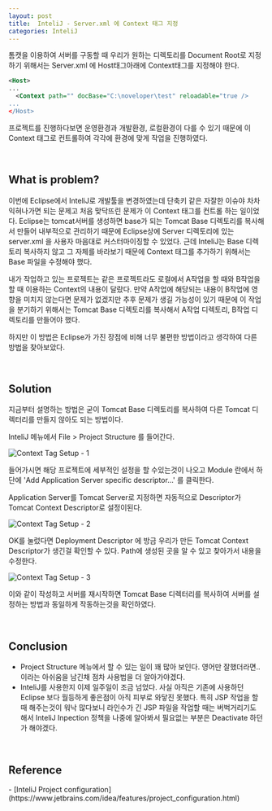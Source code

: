 ```yaml
---
layout: post
title:  InteliJ - Server.xml 에 Context 태그 지정
categories: InteliJ
---
```


톰캣을 이용하여 서버를 구동할 때 우리가 원하는 디렉토리를 Document Root로 지정하기 위해서는 Server.xml 에 Host태그아래에 Context태그를 지정해야 한다.

```xml
<Host>
...
  <Context path="" docBase="C:\noveloper\test" reloadable="true />
...
</Host>
```

프로젝트를 진행하다보면 운영환경과 개발환경, 로컬환경이 다를 수 있기 때문에 이 Context 태그로 컨트롤하여 각각에 환경에 맞게 작업을 진행하였다.

<br>
<h2>What is problem?</h2>
이번에 Eclipse에서 InteliJ로 개발툴을 변경하였는데 단축키 같은 자잘한 이슈야 차차 익혀나가면 되는 문제고 처음 맞닥뜨린 문제가 이 Context 태그를 컨트롤 하는 일이었다. Eclipse는 tomcat서버를 생성하면 base가 되는 Tomcat Base 디렉토리를 복사해서 만들어 내부적으로 관리하기 때문에 Eclipse상에 Server 디렉토리에 있는 server.xml 을 사용자 마음대로 커스터마이징할 수 있었다. 근데 InteliJ는 Base 디렉토리 복사하지 않고 그 자체를 바라보기 때문에 Context 태그를 추가하기 위해서는 Base 파일을 수정해야 했다.

내가 작업하고 있는 프로젝트는 같은 프로젝트라도 로컬에서 A작업을 할 때와 B작업을 할 때 이용하는 Context의 내용이 달랐다. 만약 A작업에 해당되는 내용이 B작업에 영향을 미치지 않는다면 문제가 없겠지만 추후 문제가 생길 가능성이 있기 때문에 이 작업을 분기하기 위해서는 Tomcat Base 디렉토리를 복사해서 A작업 디렉토리, B작업 디렉토리를 만들어야 했다.

하지만 이 방법은 Eclipse가 가진 장점에 비해 너무 불편한 방법이라고 생각하여 다른 방법을 찾아보았다.

<br>
<h2>Solution</h2>
지금부터 설명하는 방법은 굳이 Tomcat Base 디렉토리를 복사하여 다른 Tomcat 디렉터리를 만들지 않아도 되는 방법이다. 

InteliJ 메뉴에서 File > Project Structure 를 들어간다.

<img src="/blog/image/0419/0419_1.png" alt="Context Tag Setup - 1">

들어가시면 해당 프로젝트에 세부적인 설정을 할 수있는것이 나오고 Module 란에서 하단에 'Add Application Server specific descriptor...' 를 클릭한다.

Application Server를 Tomcat Server로 지정하면 자동적으로 Descriptor가 Tomcat Context Descriptor로 설정이된다.

<img src="/blog/image/0419/0419_2.png" alt="Context Tag Setup - 2">

OK를 눌렀다면 Deployment Descriptor 에 방금 우리가 만든 Tomcat Context Descriptor가 생긴걸 확인할 수 있다. 
Path에 생성된 곳을 알 수 있고 찾아가서 내용을 수정한다.

<img src="/blog/image/0419/0419_3.png" alt="Context Tag Setup - 3">

이와 같이 작성하고 서버를 재시작하면 Tomcat Base 디렉터리를 복사하여 서버를 설정하는 방법과 동일하게 작동하는것을 확인하였다.

<br>
<h2>Conclusion</h2>

- Project Structure 메뉴에서 할 수 있는 일이 꽤 많아 보인다. 영어만 잘했더라면.. 이라는 아쉬움을 남긴채 점차 사용법을 더 알아가야겠다.
- InteliJ를 사용한지 이제 일주일이 조금 넘었다. 사실 아직은 기존에 사용하던 Eclipse 보다 월등하게 좋은점이 아직 피부로 와닿진 못했다. 특히 JSP 작업을 할 때 해주는것이 워낙 많다보니 라인수가 긴 JSP 파일을 작업할 때는 버벅거리기도 해서 InteliJ Inpection 정책을 나중에 알아봐서 필요없는 부분은 Deactivate 하던가 해야겠다. 


<br>
<h2>Reference</h2>
- [InteliJ Project configuration](https://www.jetbrains.com/idea/features/project_configuration.html)
